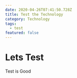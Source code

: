 ```yaml
---
date: 2020-04-26T07:41:50.728Z
title: Test the Technology
category: Technology
tags:
  - test
featured: false
---
```

# Lets Test

Test is Good